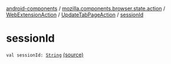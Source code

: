[android-components](../../../index.md) / [mozilla.components.browser.state.action](../../index.md) / [WebExtensionAction](../index.md) / [UpdateTabPageAction](index.md) / [sessionId](./session-id.md)

# sessionId

`val sessionId: `[`String`](https://kotlinlang.org/api/latest/jvm/stdlib/kotlin/-string/index.html) [(source)](https://github.com/mozilla-mobile/android-components/blob/master/components/browser/state/src/main/java/mozilla/components/browser/state/action/BrowserAction.kt#L331)